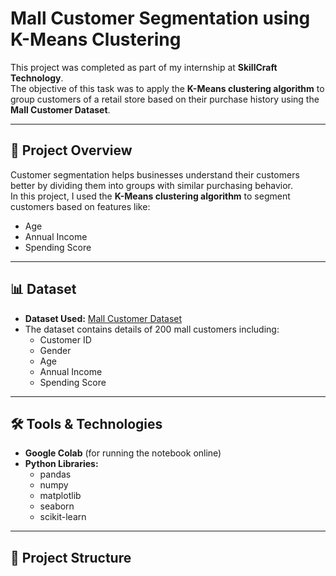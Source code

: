 # Mall Customer Segmentation using K-Means Clustering

This project was completed as part of my internship at **SkillCraft Technology**.  
The objective of this task was to apply the **K-Means clustering algorithm** to group customers of a retail store based on their purchase history using the **Mall Customer Dataset**.

---

## 📌 Project Overview

Customer segmentation helps businesses understand their customers better by dividing them into groups with similar purchasing behavior.  
In this project, I used the **K-Means clustering algorithm** to segment customers based on features like:

- Age  
- Annual Income  
- Spending Score  

---

## 📊 Dataset

- **Dataset Used:** [Mall Customer Dataset](https://www.kaggle.com/datasets/vjchoudhary7/customer-segmentation-tutorial)  
- The dataset contains details of 200 mall customers including:
  - Customer ID  
  - Gender  
  - Age  
  - Annual Income  
  - Spending Score  

---

## 🛠️ Tools & Technologies

- **Google Colab** (for running the notebook online)  
- **Python Libraries:**  
  - pandas  
  - numpy  
  - matplotlib  
  - seaborn  
  - scikit-learn  

---

## 📂 Project Structure

